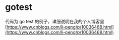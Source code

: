 # gotest
代码为 go test 的例子，详细说明在我的个人博客里
[https://www.cnblogs.com/li-peng/p/10036468.html](https://www.cnblogs.com/li-peng/p/10036468.html)
